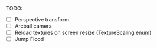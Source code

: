 TODO:

- [ ] Perspective transform
- [ ] Arcball camera
- [ ] Reload textures on screen resize (TextureScaling enum)
- [ ] Jump Flood
